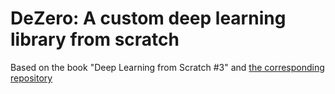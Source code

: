 # DeZero: A custom deep learning library from scratch

Based on the book "Deep Learning from Scratch #3" and [the corresponding repository](https://github.com/oreilly-japan/deep-learning-from-scratch-3)